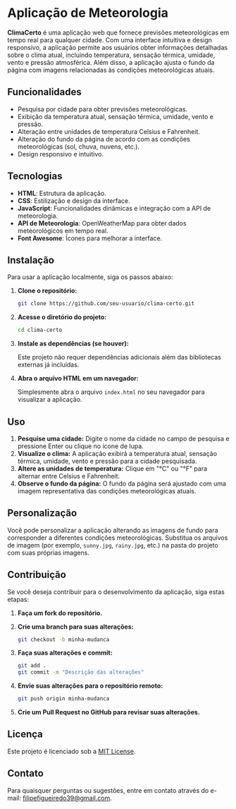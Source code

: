 # Aplicação de Meteorologia

**ClimaCerto** é uma aplicação web que fornece previsões meteorológicas em tempo real para qualquer cidade. Com uma interface intuitiva e design responsivo, a aplicação permite aos usuários obter informações detalhadas sobre o clima atual, incluindo temperatura, sensação térmica, umidade, vento e pressão atmosférica. Além disso, a aplicação ajusta o fundo da página com imagens relacionadas às condições meteorológicas atuais.

## Funcionalidades

- Pesquisa por cidade para obter previsões meteorológicas.
- Exibição da temperatura atual, sensação térmica, umidade, vento e pressão.
- Alteração entre unidades de temperatura Celsius e Fahrenheit.
- Alteração do fundo da página de acordo com as condições meteorológicas (sol, chuva, nuvens, etc.).
- Design responsivo e intuitivo.

## Tecnologias

- **HTML**: Estrutura da aplicação.
- **CSS**: Estilização e design da interface.
- **JavaScript**: Funcionalidades dinâmicas e integração com a API de meteorologia.
- **API de Meteorologia**: OpenWeatherMap para obter dados meteorológicos em tempo real.
- **Font Awesome**: Ícones para melhorar a interface.

## Instalação

Para usar a aplicação localmente, siga os passos abaixo:

1. **Clone o repositório:**

    ```bash
    git clone https://github.com/seu-usuario/clima-certo.git
    ```

2. **Acesse o diretório do projeto:**

    ```bash
    cd clima-certo
    ```

3. **Instale as dependências (se houver):**

    Este projeto não requer dependências adicionais além das bibliotecas externas já incluídas.

4. **Abra o arquivo HTML em um navegador:**

    Simplesmente abra o arquivo `index.html` no seu navegador para visualizar a aplicação.

## Uso

1. **Pesquise uma cidade:** Digite o nome da cidade no campo de pesquisa e pressione Enter ou clique no ícone de lupa.
2. **Visualize o clima:** A aplicação exibirá a temperatura atual, sensação térmica, umidade, vento e pressão para a cidade pesquisada.
3. **Altere as unidades de temperatura:** Clique em "°C" ou "°F" para alternar entre Celsius e Fahrenheit.
4. **Observe o fundo da página:** O fundo da página será ajustado com uma imagem representativa das condições meteorológicas atuais.

## Personalização

Você pode personalizar a aplicação alterando as imagens de fundo para corresponder a diferentes condições meteorológicas. Substitua os arquivos de imagem (por exemplo, `sunny.jpg`, `rainy.jpg`, etc.) na pasta do projeto com suas próprias imagens.

## Contribuição

Se você deseja contribuir para o desenvolvimento da aplicação, siga estas etapas:

1. **Faça um fork do repositório.**
2. **Crie uma branch para suas alterações:**

    ```bash
    git checkout -b minha-mudanca
    ```

3. **Faça suas alterações e commit:**

    ```bash
    git add .
    git commit -m "Descrição das alterações"
    ```

4. **Envie suas alterações para o repositório remoto:**

    ```bash
    git push origin minha-mudanca
    ```

5. **Crie um Pull Request no GitHub para revisar suas alterações.**

## Licença

Este projeto é licenciado sob a [MIT License](LICENSE).

## Contato

Para quaisquer perguntas ou sugestões, entre em contato através do e-mail: [filipefigueiredo39@gmail.com](mailto:filipefigueiredo39@gmail.com).
